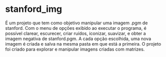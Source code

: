 # stanford_img 
É um projeto que tem como objetivo manipular uma imagem .pgm de stanford. Com o menu de opções exibido ao executar o programa, é possível clarear, escurecer, criar ruídos, iconizar, suavizar, e obter a imagem negativa de stanford.pgm. A cada opção escolhida, uma nova imagem é criada e salva na mesma pasta em que está a primeira. O projeto foi criado para explorar e manipular imagens criadas com matrizes.
